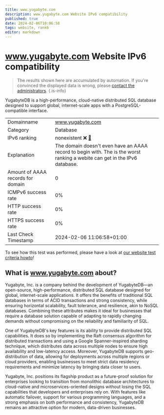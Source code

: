 ```yaml
---
title: www.yugabyte.com
description: www.yugabyte.com Website IPv6 compatibility
published: true
date: 2024-02-06T10:06:58
tags: website, rank6
editor: markdown
---
```


# www.yugabyte.com Website IPv6 compatibility

> The results shown here are accumulated by automation. If you're convinced the displayed data is wrong, please [contact the administrators](/howto/chat). 
{.is-info}

YugabyteDB is a high-performance, cloud-native distributed SQL database designed to support global, internet-scale apps with a PostgreSQL-compatible interface.


|   |   |
| - | - |
| Domainname | www.yugabyte.com
| Category | Database |
| IPv6 ranking | nonexistent :x: [🔗](/howto/ranking) |
| Explanation | The domain doesn't even have an AAAA record to begin with. The is the worst ranking a webite can get in the IPv6 database. |
| Amount of AAAA records for domain | 0 |
| ICMPv6 success rate | 0%|
| HTTP success rate | 0% |
| HTTPS success rate | 0% |
| Last Check Timestamp | 2024-02-06 11:06:58+01:00 |

To see how this test was performed, please have a look at [our website test criteria howto](/howto/testcriteria/website)!


## What is www.yugabyte.com about?
Yugabyte, Inc. is a company behind the development of YugabyteDB—an open-source, high-performance, distributed SQL database designed for global, internet-scale applications. It offers the benefits of traditional SQL databases in terms of ACID transactions and strong consistency, while ensuring horizontal scalability, fault tolerance, and resilience, akin to NoSQL databases. Combining these attributes makes it ideal for businesses that require a database solution capable of adapting to rapidly changing demands without compromising on the reliability and familiarity of SQL.

One of YugabyteDB's key features is its ability to provide distributed SQL capabilities. It does so by implementing the Raft consensus algorithm for distributed transactions and using a Google Spanner-inspired sharding technique, which distributes data across multiple nodes to ensure high availability and low-latency access. Moreover, YugabyteDB supports geo-distribution of data, allowing for deployments across multiple regions or cloud providers, enabling businesses to meet strict data residency requirements and minimize latency by bringing data closer to users.

Yugabyte, Inc. positions its flagship product as a future-proof solution for enterprises looking to transition from monolithic database architectures to cloud-native and microservices-oriented designs without losing the SQL capabilities that developers and enterprises rely on. With features like automatic failover, support for various programming languages, and a strong emphasis on both performance and consistency, YugabyteDB remains an attractive option for modern, data-driven businesses.


